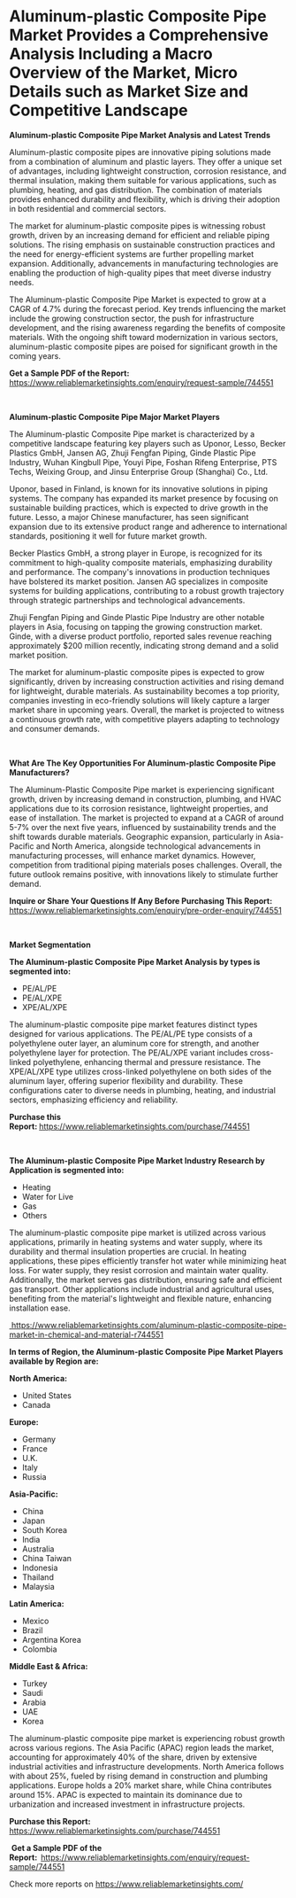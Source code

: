<p><h1>Aluminum-plastic Composite Pipe Market Provides a Comprehensive Analysis Including a Macro Overview of the Market, Micro Details such as Market Size and Competitive Landscape</h1></p><p><strong>Aluminum-plastic Composite Pipe Market Analysis and Latest Trends</strong></p>
<p><p>Aluminum-plastic composite pipes are innovative piping solutions made from a combination of aluminum and plastic layers. They offer a unique set of advantages, including lightweight construction, corrosion resistance, and thermal insulation, making them suitable for various applications, such as plumbing, heating, and gas distribution. The combination of materials provides enhanced durability and flexibility, which is driving their adoption in both residential and commercial sectors.</p><p>The market for aluminum-plastic composite pipes is witnessing robust growth, driven by an increasing demand for efficient and reliable piping solutions. The rising emphasis on sustainable construction practices and the need for energy-efficient systems are further propelling market expansion. Additionally, advancements in manufacturing technologies are enabling the production of high-quality pipes that meet diverse industry needs.</p><p>The Aluminum-plastic Composite Pipe Market is expected to grow at a CAGR of 4.7% during the forecast period. Key trends influencing the market include the growing construction sector, the push for infrastructure development, and the rising awareness regarding the benefits of composite materials. With the ongoing shift toward modernization in various sectors, aluminum-plastic composite pipes are poised for significant growth in the coming years.</p></p>
<p><strong>Get a Sample PDF of the Report:&nbsp;</strong> <a href="https://www.reliablemarketinsights.com/enquiry/request-sample/744551?utm_campaign=2943&utm_medium=2&utm_source=Github&utm_content=ia&utm_term=29032025&utm_id=aluminum-plastic-composite-pipe">https://www.reliablemarketinsights.com/enquiry/request-sample/744551</a></p>
<p>&nbsp;</p>
<p><strong>Aluminum-plastic Composite Pipe Major Market Players</strong></p>
<p><p>The Aluminum-plastic Composite Pipe market is characterized by a competitive landscape featuring key players such as Uponor, Lesso, Becker Plastics GmbH, Jansen AG, Zhuji Fengfan Piping, Ginde Plastic Pipe Industry, Wuhan Kingbull Pipe, Youyi Pipe, Foshan Rifeng Enterprise, PTS Techs, Weixing Group, and Jinsu Enterprise Group (Shanghai) Co., Ltd. </p><p>Uponor, based in Finland, is known for its innovative solutions in piping systems. The company has expanded its market presence by focusing on sustainable building practices, which is expected to drive growth in the future. Lesso, a major Chinese manufacturer, has seen significant expansion due to its extensive product range and adherence to international standards, positioning it well for future market growth.</p><p>Becker Plastics GmbH, a strong player in Europe, is recognized for its commitment to high-quality composite materials, emphasizing durability and performance. The company's innovations in production techniques have bolstered its market position. Jansen AG specializes in composite systems for building applications, contributing to a robust growth trajectory through strategic partnerships and technological advancements.</p><p>Zhuji Fengfan Piping and Ginde Plastic Pipe Industry are other notable players in Asia, focusing on tapping the growing construction market. Ginde, with a diverse product portfolio, reported sales revenue reaching approximately $200 million recently, indicating strong demand and a solid market position.</p><p>The market for aluminum-plastic composite pipes is expected to grow significantly, driven by increasing construction activities and rising demand for lightweight, durable materials. As sustainability becomes a top priority, companies investing in eco-friendly solutions will likely capture a larger market share in upcoming years. Overall, the market is projected to witness a continuous growth rate, with competitive players adapting to technology and consumer demands.</p></p>
<p>&nbsp;</p>
<p><strong>What Are The Key Opportunities For Aluminum-plastic Composite Pipe Manufacturers?</strong></p>
<p><p>The Aluminum-Plastic Composite Pipe market is experiencing significant growth, driven by increasing demand in construction, plumbing, and HVAC applications due to its corrosion resistance, lightweight properties, and ease of installation. The market is projected to expand at a CAGR of around 5-7% over the next five years, influenced by sustainability trends and the shift towards durable materials. Geographic expansion, particularly in Asia-Pacific and North America, alongside technological advancements in manufacturing processes, will enhance market dynamics. However, competition from traditional piping materials poses challenges. Overall, the future outlook remains positive, with innovations likely to stimulate further demand.</p></p>
<p><strong>Inquire or Share Your Questions If Any Before Purchasing This Report:</strong> <a href="https://www.reliablemarketinsights.com/enquiry/pre-order-enquiry/744551?utm_campaign=2943&utm_medium=2&utm_source=Github&utm_content=ia&utm_term=29032025&utm_id=aluminum-plastic-composite-pipe">https://www.reliablemarketinsights.com/enquiry/pre-order-enquiry/744551</a></p>
<p>&nbsp;</p>
<p><strong>Market Segmentation</strong></p>
<p><strong>The Aluminum-plastic Composite Pipe Market Analysis by types is segmented into:</strong></p>
<p><ul><li>PE/AL/PE</li><li>PE/AL/XPE</li><li>XPE/AL/XPE</li></ul></p>
<p><p>The aluminum-plastic composite pipe market features distinct types designed for various applications. The PE/AL/PE type consists of a polyethylene outer layer, an aluminum core for strength, and another polyethylene layer for protection. The PE/AL/XPE variant includes cross-linked polyethylene, enhancing thermal and pressure resistance. The XPE/AL/XPE type utilizes cross-linked polyethylene on both sides of the aluminum layer, offering superior flexibility and durability. These configurations cater to diverse needs in plumbing, heating, and industrial sectors, emphasizing efficiency and reliability.</p></p>
<p><strong>Purchase this Report:&nbsp;</strong><a href="https://www.reliablemarketinsights.com/purchase/744551?utm_campaign=2943&utm_medium=2&utm_source=Github&utm_content=ia&utm_term=29032025&utm_id=aluminum-plastic-composite-pipe">https://www.reliablemarketinsights.com/purchase/744551</a></p>
<p>&nbsp;</p>
<p><strong>The Aluminum-plastic Composite Pipe Market Industry Research by Application is segmented into:</strong></p>
<p><ul><li>Heating</li><li>Water for Live</li><li>Gas</li><li>Others</li></ul></p>
<p><p>The aluminum-plastic composite pipe market is utilized across various applications, primarily in heating systems and water supply, where its durability and thermal insulation properties are crucial. In heating applications, these pipes efficiently transfer hot water while minimizing heat loss. For water supply, they resist corrosion and maintain water quality. Additionally, the market serves gas distribution, ensuring safe and efficient gas transport. Other applications include industrial and agricultural uses, benefiting from the material's lightweight and flexible nature, enhancing installation ease.</p></p>
<p><a href="https://www.reliablemarketinsights.com/aluminum-plastic-composite-pipe-market-in-chemical-and-material-r744551?utm_campaign=2943&utm_medium=2&utm_source=Github&utm_content=ia&utm_term=29032025&utm_id=aluminum-plastic-composite-pipe">&nbsp;https://www.reliablemarketinsights.com/aluminum-plastic-composite-pipe-market-in-chemical-and-material-r744551</a></p>
<p><strong>In terms of Region, the Aluminum-plastic Composite Pipe Market Players available by Region are:</strong></p>
<p>
    <p> <strong> North America: </strong>
        <ul>
            <li>United States</li>
            <li>Canada</li>
        </ul>
        </p> 
    <p> <strong> Europe: </strong>
        <ul>
            <li>Germany</li>
            <li>France</li>
            <li>U.K.</li>
            <li>Italy</li>
            <li>Russia</li>
        </ul>
        </p> 
    <p> <strong> Asia-Pacific: </strong>
        <ul>
            <li>China</li>
            <li>Japan</li>
            <li>South Korea</li>
            <li>India</li>
            <li>Australia</li>
            <li>China Taiwan</li>
            <li>Indonesia</li>
            <li>Thailand</li>
            <li>Malaysia</li>
        </ul>
        </p> 
    <p> <strong> Latin America: </strong>
        <ul>
            <li>Mexico</li>
            <li>Brazil</li>
            <li>Argentina Korea</li>
            <li>Colombia</li>
        </ul>
        </p> 
    <p> <strong> Middle East & Africa: </strong>
        <ul>
            <li>Turkey</li>
            <li>Saudi</li>
            <li>Arabia</li>
            <li>UAE</li>
            <li>Korea</li>
        </ul>
    </p>
    </p>
<p><p>The aluminum-plastic composite pipe market is experiencing robust growth across various regions. The Asia Pacific (APAC) region leads the market, accounting for approximately 40% of the share, driven by extensive industrial activities and infrastructure developments. North America follows with about 25%, fueled by rising demand in construction and plumbing applications. Europe holds a 20% market share, while China contributes around 15%. APAC is expected to maintain its dominance due to urbanization and increased investment in infrastructure projects.</p></p>
<p><strong>Purchase this Report: </strong><a href="https://www.reliablemarketinsights.com/purchase/744551?utm_campaign=2943&utm_medium=2&utm_source=Github&utm_content=ia&utm_term=29032025&utm_id=aluminum-plastic-composite-pipe">https://www.reliablemarketinsights.com/purchase/744551</a></p>
<p>&nbsp;<strong>Get a Sample PDF of the Report:&nbsp;&nbsp;</strong><a href="https://www.reliablemarketinsights.com/enquiry/request-sample/744551?utm_campaign=2943&utm_medium=2&utm_source=Github&utm_content=ia&utm_term=29032025&utm_id=aluminum-plastic-composite-pipe">https://www.reliablemarketinsights.com/enquiry/request-sample/744551</a></p>
<p><strong></strong></p>
<p>Check more reports on <a href="https://www.reliablemarketinsights.com/?utm_campaign=2943&utm_medium=2&utm_source=Github&utm_content=ia&utm_term=29032025&utm_id=aluminum-plastic-composite-pipe">https://www.reliablemarketinsights.com/</a></p>